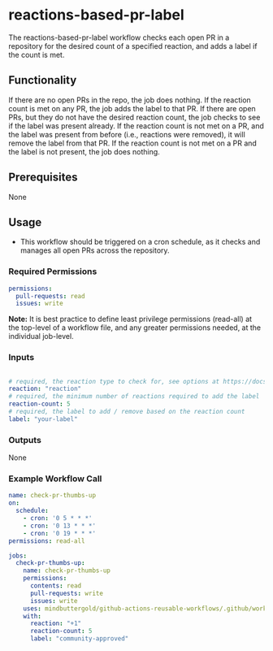 # reactions-based-pr-label

The reactions-based-pr-label workflow checks each open PR in a repository for the desired count of a specified reaction, and adds a label if the count is met.

## Functionality

If there are no open PRs in the repo, the job does nothing. If the reaction count is met on any PR, the job adds the label to that PR. If there are open PRs, but they do not have the desired reaction count, the job checks to see if the label was present already. If the reaction count is not met on a PR, and the label was present from before (i.e., reactions were removed), it will remove the label from that PR. If the reaction count is not met on a PR and the label is not present, the job does nothing.

## Prerequisites

None

## Usage

- This workflow should be triggered on a cron schedule, as it checks and manages all open PRs across the repository.

### Required Permissions

```yaml
permissions:
  pull-requests: read
  issues: write
```

**Note:** It is best practice to define least privilege permissions (read-all) at the top-level of a workflow file, and any greater permissions needed, at the individual job-level.

### Inputs

```yaml

# required, the reaction type to check for, see options at https://docs.github.com/en/rest/reactions/reactions?apiVersion=2022-11-28#about-reactions
reaction: "reaction"
# required, the minimum number of reactions required to add the label
reaction-count: 5
# required, the label to add / remove based on the reaction count
label: "your-label"
```
### Outputs

None

### Example Workflow Call

```yaml
name: check-pr-thumbs-up
on:
  schedule:
    - cron: '0 5 * * *'
    - cron: '0 13 * * *' 
    - cron: '0 19 * * *'
permissions: read-all

jobs:
  check-pr-thumbs-up:
    name: check-pr-thumbs-up
    permissions:
      contents: read
      pull-requests: write
      issues: write
    uses: mindbuttergold/github-actions-reusable-workflows/.github/workflows/reactions-based-pr-label.yaml@v2
    with:
      reaction: "+1"
      reaction-count: 5
      label: "community-approved"
```
